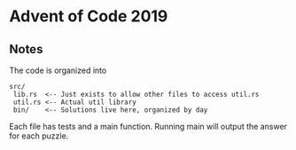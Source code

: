 # Advent of Code 2019

## Notes

The code is organized into

```
src/
 lib.rs  <-- Just exists to allow other files to access util.rs
 util.rs <-- Actual util library
 bin/    <-- Solutions live here, organized by day
```

Each file has tests and a main function. Running main will output the answer for each puzzle. 
